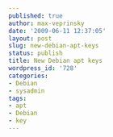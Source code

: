 ```yaml
---
published: true
author: max-veprinsky
date: '2009-06-11 12:37:05'
layout: post
slug: new-debian-apt-keys
status: publish
title: New Debian apt keys
wordpress_id: '728'
categories:
- Debian
- sysadmin
tags:
- apt
- Debian
- key
---
```


